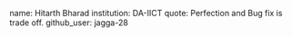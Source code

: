name: Hitarth Bharad
institution: DA-IICT
quote: Perfection and Bug fix is trade off.
github_user: jagga-28

